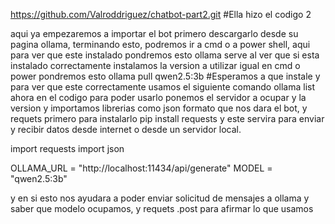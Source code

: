https://github.com/Valroddriguez/chatbot-part2.git #Ella hizo el codigo 2 

aqui ya empezaremos a importar el bot primero descargarlo desde su pagina ollama, terminando esto, podremos ir a cmd o a power shell, aqui para ver que este instalado pondremos esto
ollama serve
al ver que si esta instalado correctamente instalamos la version a utilizar igual en cmd o power pondremos esto
ollama pull qwen2.5:3b #Esperamos a que instale
y para ver que este correctamente usamos el siguiente comando
ollama list
ahora en el codigo para poder usarlo ponemos el servidor a ocupar y la version y importamos librerias como json formato que nos dara el bot, y requets primero para instalarlo pip install requests
y este servira para enviar y recibir datos desde internet o desde un servidor local.

import requests
import json

OLLAMA_URL = "http://localhost:11434/api/generate"
MODEL = "qwen2.5:3b"

y en si esto nos ayudara a poder enviar solicitud de mensajes a ollama y saber que modelo ocupamos, y requets .post para afirmar lo que usamos
